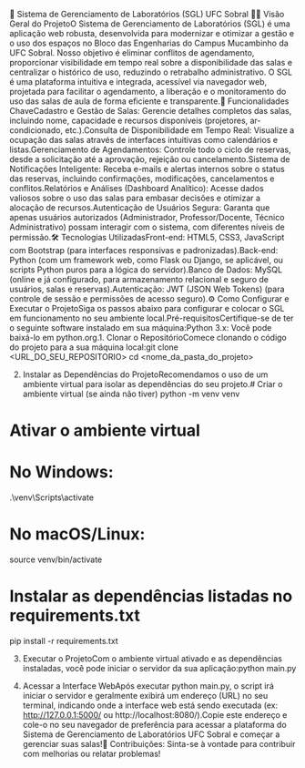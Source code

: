 🏫 Sistema de Gerenciamento de Laboratórios (SGL) UFC Sobral 🏫✨ Visão Geral do ProjetoO Sistema de Gerenciamento de Laboratórios (SGL) é uma aplicação web robusta, desenvolvida para modernizar e otimizar a gestão e o uso dos espaços no Bloco das Engenharias do Campus Mucambinho da UFC Sobral. Nosso objetivo é eliminar conflitos de agendamento, proporcionar visibilidade em tempo real sobre a disponibilidade das salas e centralizar o histórico de uso, reduzindo o retrabalho administrativo. O SGL é uma plataforma intuitiva e integrada, acessível via navegador web, projetada para facilitar o agendamento, a liberação e o monitoramento do uso das salas de aula de forma eficiente e transparente.🚀 Funcionalidades ChaveCadastro e Gestão de Salas: Gerencie detalhes completos das salas, incluindo nome, capacidade e recursos disponíveis (projetores, ar-condicionado, etc.).Consulta de Disponibilidade em Tempo Real: Visualize a ocupação das salas através de interfaces intuitivas como calendários e listas.Gerenciamento de Agendamentos: Controle todo o ciclo de reservas, desde a solicitação até a aprovação, rejeição ou cancelamento.Sistema de Notificações Inteligente: Receba e-mails e alertas internos sobre o status das reservas, incluindo confirmações, modificações, cancelamentos e conflitos.Relatórios e Análises (Dashboard Analítico): Acesse dados valiosos sobre o uso das salas para embasar decisões e otimizar a alocação de recursos.Autenticação de Usuários Segura: Garanta que apenas usuários autorizados (Administrador, Professor/Docente, Técnico Administrativo) possam interagir com o sistema, com diferentes níveis de permissão.🛠️ Tecnologias UtilizadasFront-end: HTML5, CSS3, JavaScript com Bootstrap (para interfaces responsivas e padronizadas).Back-end: Python (com um framework web, como Flask ou Django, se aplicável, ou scripts Python puros para a lógica do servidor).Banco de Dados: MySQL (online e já configurado, para armazenamento relacional e seguro de usuários, salas e reservas).Autenticação: JWT (JSON Web Tokens) (para controle de sessão e permissões de acesso seguro).⚙️ Como Configurar e Executar o ProjetoSiga os passos abaixo para configurar e colocar o SGL em funcionamento no seu ambiente local.Pré-requisitosCertifique-se de ter o seguinte software instalado em sua máquina:Python 3.x: Você pode baixá-lo em python.org.1. Clonar o RepositórioComece clonando o código do projeto para a sua máquina local:git clone <URL_DO_SEU_REPOSITORIO>
cd <nome_da_pasta_do_projeto>

2. Instalar as Dependências do ProjetoRecomendamos o uso de um ambiente virtual para isolar as dependências do seu projeto.# Criar o ambiente virtual (se ainda não tiver)
   python -m venv venv

# Ativar o ambiente virtual

# No Windows:

.\venv\Scripts\activate

# No macOS/Linux:

source venv/bin/activate

# Instalar as dependências listadas no requirements.txt

pip install -r requirements.txt

3. Executar o ProjetoCom o ambiente virtual ativado e as dependências instaladas, você pode iniciar o servidor da sua aplicação:python main.py

4. Acessar a Interface WebApós executar python main.py, o script irá iniciar o servidor e geralmente exibirá um endereço (URL) no seu terminal, indicando onde a interface web está sendo executada (ex: http://127.0.0.1:5000/ ou http://localhost:8080/).Copie este endereço e cole-o no seu navegador de preferência para acessar a plataforma do Sistema de Gerenciamento de Laboratórios UFC Sobral e começar a gerenciar suas salas!🤝 Contribuições: Sinta-se à vontade para contribuir com melhorias ou relatar problemas!
